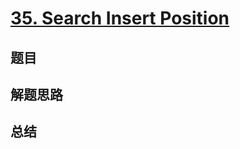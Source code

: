 # [35. Search Insert Position](https://leetcode.com/problems/search-insert-position/)

## 题目


## 解题思路


## 总结


